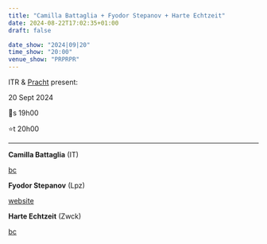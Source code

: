 ```yaml
---
title: "Camilla Battaglia + Fyodor Stepanov + Harte Echtzeit"
date: 2024-08-22T17:02:35+01:00
draft: false

date_show: "2024|09|20"
time_show: "20:00"
venue_show: "PRPRPR"
---
```


ITR & [Pracht](https://pracht-ev.net) present:

20 Sept 2024

🚪s 19h00

⭐t 20h00

---

**Camilla Battaglia** (IT)

[bc](https://camillabattaglia.bandcamp.com/)

**Fyodor Stepanov** (Lpz)

[website](http://fyodorstepanov.tilda.ws/)

**Harte Echtzeit** (Zwck)

[bc](https://callitanythingrecords.bandcamp.com/album/ji-k-kan)

<!-- ![Camilla Battaglia + Fyodor Stepanov + Harte Echtzeit](../../posters/2024-09-20.jpg) -->
